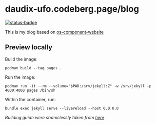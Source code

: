 # daudix-ufo.codeberg.page/blog

[![status-badge](https://ci.codeberg.org/api/badges/12428/status.svg)](https://ci.codeberg.org/repos/12428)

This is my blog based on [os-component-website](https://github.com/jimmac/os-component-website)

## Preview locally

Build the image:

```shell
podman build --tag pages .
```

Run the image:

```shell
podman run -it --rm --volume="$PWD:/srv/jekyll:Z" -w /srv/jekyll -p 4000:4000 pages /bin/sh
```

Within the container, run:

```shell
bundle exec jekyll serve --livereload --host 0.0.0.0
```

_Building guide were shamelessly taken from [here](https://talk.jekyllrb.com/t/local-testing-of-existing-github-jekyll-site/7459/4)_
